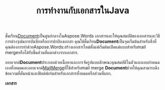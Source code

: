 ﻿---
title: การทำงานกับเอกสารในJava
second_title: Aspose.WordsสำหรับJava
articleTitle: การทำงานกับเอกสาร
linktitle: การทำงานกับเอกสาร
type: docs
description: "คลาส`Document`มีคุณสมบัติและวิธีการของเอกสารต่างๆ คุณใช้ชั้นเรียน`Document`เป็นจุดเริ่มต้นสำหรับสิ่งที่คุณต้องการดำเนินการด้วยAspose.WordsสำหรับJava วัตถุ`Document`สามารถบันทึกไปยังแฟ้มหรือสตรีมและส่งไปยังเบราว์เซอร์."
weight: 40
url: /th/java/working-with-document/
timestamp: 2024-01-27-14-07-04
---

ชั้นเรียน[Document](https://reference.aspose.com/words/java/com.aspose.words/document/)เป็นศูนย์กลางในAspose.Words เอกสารและให้คุณสมบัติของเอกสารและวิธีการต่างๆเช่นการบันทึกหรือการปกป้องเอกสา คุณใช้ชั้นเรียน**Document**เป็นจุดเริ่มต้นสำหรับสิ่งที่คุณต้องการทำด้วยAspose.Words:สร้างเอกสารใหม่ตั้งแต่เริ่มต้นเปิดแม่แบบสำหรับmail mergeหรือได้รับชิ้นส่วนที่แตกต่างจากเอกสาร.

ออบเจกต์**Document**ประกอบด้วยเนื้อหาและการจัดรูปแบบลักษณะคุณสมบัติในตัวและแบบกำหนดเองทั้งหมดและออบเจกต์[MailMerge](https://reference.aspose.com/words/java/com.aspose.words/mailmerge/)ที่ใช้สำหรับmail merge **Document**ช่วยให้คุณสามารถดึงข้อความที่คั่นหน้าและฟิลด์ฟอร์มสำหรับเอกสารทั้งหมดหรือส่วนที่แยก.

**เอกสาร**
